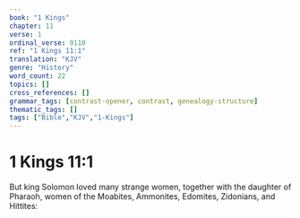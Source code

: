 ```yaml
---
book: "1 Kings"
chapter: 11
verse: 1
ordinal_verse: 9110
ref: "1 Kings 11:1"
translation: "KJV"
genre: "History"
word_count: 22
topics: []
cross_references: []
grammar_tags: [contrast-opener, contrast, genealogy-structure]
thematic_tags: []
tags: ["Bible","KJV","1-Kings"]
---
```


# 1 Kings 11:1

But king Solomon loved many strange women, together with the daughter of Pharaoh, women of the Moabites, Ammonites, Edomites, Zidonians, and Hittites:
